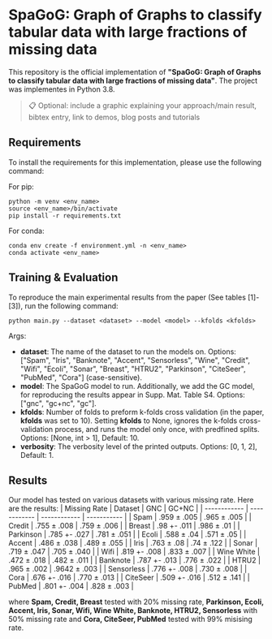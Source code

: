 # SpaGoG: Graph of Graphs to classify tabular data with large fractions of missing data

This repository is the official implementation of **"SpaGoG: Graph of Graphs to classify tabular data with large fractions of missing data"**. The project was implementes in Python 3.8. 

>📋  Optional: include a graphic explaining your approach/main result, bibtex entry, link to demos, blog posts and tutorials

## Requirements

To install the requirements for this implementation, please use the following command:

For pip:

```setup
python -m venv <env_name>
source <env_name>/bin/activate
pip install -r requirements.txt
```

For conda:

```setup
conda env create -f environment.yml -n <env_name>
conda activate <env_name>
```


## Training & Evaluation

To reproduce the main experimental results from the paper (See tables [1]-[3]), run the following command:

```train_eval
python main.py --dataset <dataset> --model <model> --kfolds <kfolds>
```


Args:

* **dataset**: The name of the dataset to run the models on. Options: ["Spam", "Iris", "Banknote", "Accent", "Sensorless", "Wine", "Credit", "Wifi", "Ecoli", "Sonar", "Breast", "HTRU2", "Parkinson", "CiteSeer", "PubMed", "Cora"] (case-sensitive).
* **model**: The SpaGoG model to run. Additionally, we add the GC model, for reproducing the results appear in Supp. Mat. Table S4. Options: ["gnc", "gc+nc", "gc"].
* **kfolds**: Number of folds to preform k-folds cross validation (in the paper, **kfolds** was set to 10). Setting **kfolds** to None, ignores the k-folds cross-validation process, and runs the model only once, with predfined splits. Options: [None, int > 1], Default: 10.
* **verbosity**: The verbosity level of the printed outputs. Options: [0, 1, 2], Default: 1. 

## Results

Our model has tested on various datasets with various missing rate. Here are the results:
| Missing Rate | Dataset      | GNC          | GC+NC       |
| ------------ | ------------ | ------------ | ----------- |
| Spam         | .959 ± .005  | .965 ± .005 |
| Credit       | .755 ± .008  | .759 ± .006  |
| Breast       | .98 +- .011  | .986 ± .01   |
| Parkinson    | .785 +- .027 | .781 ± .051 |
| Ecoli        | .588 ± .04   | .571 ± .05   |
| Accent       | .486 ± .038  | .489 ± .055  |
| Iris         | .763 ± .08   | .74 ± .122   |
| Sonar        | .719 ± .047  | .705 ± .040  |
| Wifi         | .819 +- .008 | .833 ± .007  |
| Wine White   | .472 ± .018  | .482 ± .011  |
| Banknote     | .787 +- .013 | .776 ± .022  |
| HTRU2        | .965 ± .002  | .9642 ± .003 |
| Sensorless   | .776 +- .008 | .730 ± .008  |
| Cora         | .676 +- .016 | .770 ± .013 |
| CiteSeer     | .509 +- .016 | .512 ± .141  |
| PubMed       | .801 +- .004 | .828 ± .003  |

where **Spam, Credit, Breast** tested with 20% missing rate, **Parkinson, Ecoli, Accent, Iris, Sonar, Wifi, Wine White, Banknote, HTRU2, Sensorless** with 50% missing rate and **Cora, CiteSeer, PubMed** tested with 99% misising rate.

